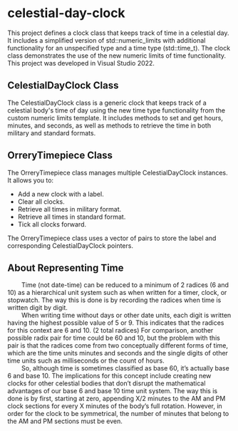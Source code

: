 # celestial-day-clock

This project defines a clock class that keeps track of time in a celestial day. It includes a simplified version of std::numeric_limits with additional functionality for an unspecified type and a time type (std::time_t). The clock class demonstrates the use of the new numeric limits of time functionality. This project was developed in Visual Studio 2022.

## CelestialDayClock Class

The CelestialDayClock class is a generic clock that keeps track of a celestial body's time of day using the new time type functionality from the custom numeric limits template. It includes methods to set and get hours, minutes, and seconds, as well as methods to retrieve the time in both military and standard formats.

## OrreryTimepiece Class

The OrreryTimepiece class manages multiple CelestialDayClock instances. It allows you to:
*	Add a new clock with a label.
*	Clear all clocks.
*	Retrieve all times in military format.
*	Retrieve all times in standard format.
*	Tick all clocks forward.

The OrreryTimepiece class uses a vector of pairs to store the label and corresponding CelestialDayClock pointers.

## About Representing Time

&nbsp; &nbsp; &nbsp; &nbsp; Time (not date-time) can be reduced to a minimum of 2 radices (6 and 10) as a 
hierarchical unit system such as when written for a timer, clock, or stopwatch. The way this is 
done is by recording the radices when time is written digit by digit. <br/>
&nbsp; &nbsp; &nbsp; &nbsp; When writing time without days or other date units, each digit is written having the 
highest possible value of 5 or 9. This indicates that the radices for this context are 6 and 10. (2 
total radices) For comparison, another possible radix pair for time could be 60 and 10, but the 
problem with this pair is that the radices come from two conceptually different forms of time, 
which are the time units minutes and seconds and the single digits of other time units such as 
milliseconds or the count of hours. <br/>
&nbsp; &nbsp; &nbsp; &nbsp; So, although time is sometimes classified as base 60, it’s actually base 6 and base 10. The 
implications for this concept include creating new clocks for other celestial bodies that don’t 
disrupt the mathematical advantages of our base 6 and base 10 time unit system. The way this is 
done is by first, starting at zero, appending X/2 minutes to the AM and PM clock sections for 
every X minutes of the body’s full rotation. However, in order for the clock to be symmetrical, 
the number of minutes that belong to the AM and PM sections must be even.